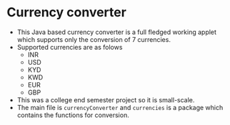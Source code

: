 # Currency converter
- This Java based currency converter is a full fledged working applet which supports only the conversion of 7 currencies.
- Supported currencies are as folows
  - INR
  - USD
  - KYD
  - KWD
  - EUR
  - GBP
- This was a college end semester project so it is small-scale.
- The main file is <code>currencyConverter</code> and <code>currencies</code> is a package which contains the functions for conversion.
